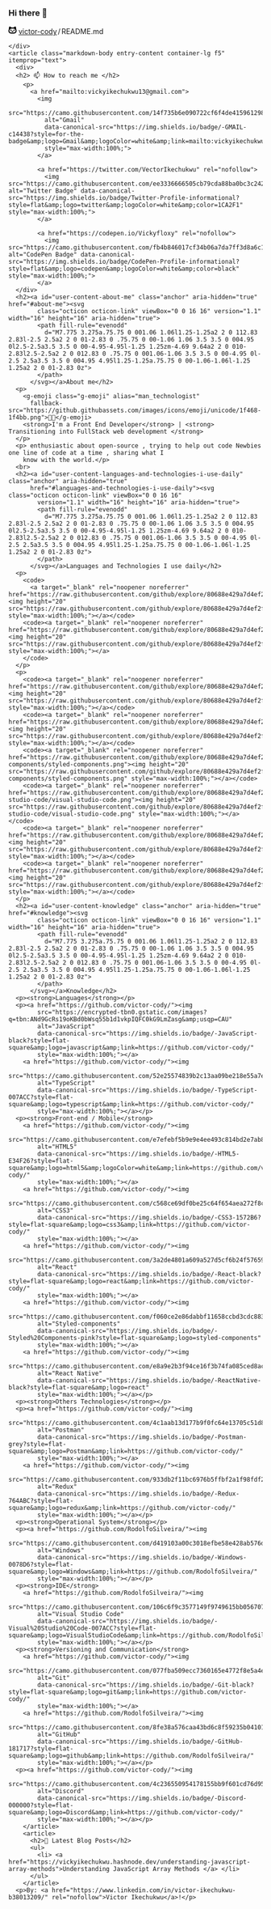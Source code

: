 ### Hi there 👋

<div class="Box mt-4">
  <div class="Box-body p-4">
    <div class="d-flex flex-justify-between">
      <div class="text-mono text-small mb-3">
        <svg class="octicon octicon-octoface" viewBox="0 0 16 16" version="1.1" width="16" height="16"
          aria-hidden="true">
          <path fill-rule="evenodd"
            d="M1.326 1.973a1.2 1.2 0 011.49-.832c.387.112.977.307 1.575.602.586.291 1.243.71 1.7 1.296.022.027.042.056.061.084A13.22 13.22 0 018 3c.67 0 1.289.037 1.861.108l.051-.07c.457-.586 1.114-1.004 1.7-1.295a9.654 9.654 0 011.576-.602 1.2 1.2 0 011.49.832c.14.493.356 1.347.479 2.29.079.604.123 1.28.07 1.936.541.977.773 2.11.773 3.301C16 13 14.5 15 8 15s-8-2-8-5.5c0-1.034.238-2.128.795-3.117-.08-.712-.034-1.46.052-2.12.122-.943.34-1.797.479-2.29zM8 13.065c6 0 6.5-2 6-4.27C13.363 5.905 11.25 5 8 5s-5.363.904-6 3.796c-.5 2.27 0 4.27 6 4.27z">
          </path>
          <path
            d="M4 8a1 1 0 012 0v1a1 1 0 01-2 0V8zm2.078 2.492c-.083-.264.146-.492.422-.492h3c.276 0 .505.228.422.492C9.67 11.304 8.834 12 8 12c-.834 0-1.669-.696-1.922-1.508zM10 8a1 1 0 112 0v1a1 1 0 11-2 0V8z">
          </path>
        </svg>
        <a href="/victor-cody/victor-cody/" class="no-underline Link--primary">victor-cody</a><span
          class="color-text-tertiary d-inline-block" style="padding:0px 2px;">/</span>README<span
          class="color-text-tertiary">.md</span>
      </div>

    </div>
    <article class="markdown-body entry-content container-lg f5" itemprop="text">
      <div>
      <h2> 📫 How to reach me </h2>
        <p>
          <a href="mailto:vickyikechukwu13@gmail.com">
            <img
              src="https://camo.githubusercontent.com/14f735b6e090722cf6f4de41596129878ed8e4ee3f48c6ca530f9189a6f04c7d/68747470733a2f2f696d672e736869656c64732e696f2f62616467652f2d474d41494c2d6331343433383f7374796c653d666f722d7468652d6261646765266c6f676f3d476d61696c266c6f676f436f6c6f723d7768697465266c696e6b3d6d61696c746f3a64656e696c736f6e616c76657373616e746f73303140676d61696c2e636f6d"
              alt="Gmail"
              data-canonical-src="https://img.shields.io/badge/-GMAIL-c14438?style=for-the-badge&amp;logo=Gmail&amp;logoColor=white&amp;link=mailto:vickyikechukwu13@gmail.com"
              style="max-width:100%;">
            </a>

            <a href="https://twitter.com/VectorIkechukwu" rel="nofollow">
              <img src="https://camo.githubusercontent.com/ee3336666505cb79cda88ba0bc3c242d48766cbdecaccc8be480512eb0259a8e/68747470733a2f2f696d672e736869656c64732e696f2f62616467652f547769747465722d50726f66696c652d696e666f726d6174696f6e616c3f7374796c653d666c6174266c6f676f3d74776974746572266c6f676f436f6c6f723d776869746526636f6c6f723d314341324631" alt="Twitter Badge" data-canonical-src="https://img.shields.io/badge/Twitter-Profile-informational?style=flat&amp;logo=twitter&amp;logoColor=white&amp;color=1CA2F1" style="max-width:100%;">
            </a>

            <a href="https://codepen.io/Vickyfloxy" rel="nofollow">
              <img src="https://camo.githubusercontent.com/fb4b846017cf34b06a7da7ff3d8a6c1a4bfe4fcb1adae6c45792a6f47a5f4dad/68747470733a2f2f696d672e736869656c64732e696f2f62616467652f436f646550656e2d50726f66696c652d696e666f726d6174696f6e616c3f7374796c653d666c6174266c6f676f3d636f646570656e266c6f676f436f6c6f723d776869746526636f6c6f723d626c61636b" alt="CodePen Badge" data-canonical-src="https://img.shields.io/badge/CodePen-Profile-informational?style=flat&amp;logo=codepen&amp;logoColor=white&amp;color=black" style="max-width:100%;">
            </a>
      </div>
      <h2><a id="user-content-about-me" class="anchor" aria-hidden="true" href="#about-me"><svg
            class="octicon octicon-link" viewBox="0 0 16 16" version="1.1" width="16" height="16" aria-hidden="true">
            <path fill-rule="evenodd"
              d="M7.775 3.275a.75.75 0 001.06 1.06l1.25-1.25a2 2 0 112.83 2.83l-2.5 2.5a2 2 0 01-2.83 0 .75.75 0 00-1.06 1.06 3.5 3.5 0 004.95 0l2.5-2.5a3.5 3.5 0 00-4.95-4.95l-1.25 1.25zm-4.69 9.64a2 2 0 010-2.83l2.5-2.5a2 2 0 012.83 0 .75.75 0 001.06-1.06 3.5 3.5 0 00-4.95 0l-2.5 2.5a3.5 3.5 0 004.95 4.95l1.25-1.25a.75.75 0 00-1.06-1.06l-1.25 1.25a2 2 0 01-2.83 0z">
            </path>
          </svg></a>About me</h2>
      <p>
        <g-emoji class="g-emoji" alias="man_technologist"
          fallback-src="https://github.githubassets.com/images/icons/emoji/unicode/1f468-1f4bb.png">👨‍💻</g-emoji>
        <strong>I'm a Front End Developer</strong> | <strong> Transitioning into FullStack web development </strong>
      </p>
      <p> enthusiastic about open-source , trying to help out code Newbies one line of code at a time , sharing what I
        know with the world.</p>
      <br>
      <h2><a id="user-content-languages-and-technologies-i-use-daily" class="anchor" aria-hidden="true"
          href="#languages-and-technologies-i-use-daily"><svg class="octicon octicon-link" viewBox="0 0 16 16"
            version="1.1" width="16" height="16" aria-hidden="true">
            <path fill-rule="evenodd"
              d="M7.775 3.275a.75.75 0 001.06 1.06l1.25-1.25a2 2 0 112.83 2.83l-2.5 2.5a2 2 0 01-2.83 0 .75.75 0 00-1.06 1.06 3.5 3.5 0 004.95 0l2.5-2.5a3.5 3.5 0 00-4.95-4.95l-1.25 1.25zm-4.69 9.64a2 2 0 010-2.83l2.5-2.5a2 2 0 012.83 0 .75.75 0 001.06-1.06 3.5 3.5 0 00-4.95 0l-2.5 2.5a3.5 3.5 0 004.95 4.95l1.25-1.25a.75.75 0 00-1.06-1.06l-1.25 1.25a2 2 0 01-2.83 0z">
            </path>
          </svg></a>Languages and Technologies I use daily</h2>
      <p>
        <code>
          <a target="_blank" rel="noopener noreferrer" href="https://raw.githubusercontent.com/github/explore/80688e429a7d4ef2fca1e82350fe8e3517d3494d/topics/javascript/javascript.png"><img height="20" src="https://raw.githubusercontent.com/github/explore/80688e429a7d4ef2fca1e82350fe8e3517d3494d/topics/javascript/javascript.png" style="max-width:100%;"></a></code>
        <code><a target="_blank" rel="noopener noreferrer" href="https://raw.githubusercontent.com/github/explore/80688e429a7d4ef2fca1e82350fe8e3517d3494d/topics/react/react.png"><img height="20" src="https://raw.githubusercontent.com/github/explore/80688e429a7d4ef2fca1e82350fe8e3517d3494d/topics/react/react.png" style="max-width:100%;"></a>
        </code>
      </p>
      <p>
        <code><a target="_blank" rel="noopener noreferrer" href="https://raw.githubusercontent.com/github/explore/80688e429a7d4ef2fca1e82350fe8e3517d3494d/topics/typescript/typescript.png"><img height="20" src="https://raw.githubusercontent.com/github/explore/80688e429a7d4ef2fca1e82350fe8e3517d3494d/topics/typescript/typescript.png" style="max-width:100%;"></a></code>
        <code><a target="_blank" rel="noopener noreferrer" href="https://raw.githubusercontent.com/github/explore/80688e429a7d4ef2fca1e82350fe8e3517d3494d/topics/redux/redux.png"><img height="20" src="https://raw.githubusercontent.com/github/explore/80688e429a7d4ef2fca1e82350fe8e3517d3494d/topics/redux/redux.png" style="max-width:100%;"></a></code>
        <code><a target="_blank" rel="noopener noreferrer" href="https://raw.githubusercontent.com/github/explore/80688e429a7d4ef2fca1e82350fe8e3517d3494d/topics/styled-components/styled-components.png"><img height="20" src="https://raw.githubusercontent.com/github/explore/80688e429a7d4ef2fca1e82350fe8e3517d3494d/topics/styled-components/styled-components.png" style="max-width:100%;"></a></code>
        <code><a target="_blank" rel="noopener noreferrer" href="https://raw.githubusercontent.com/github/explore/80688e429a7d4ef2fca1e82350fe8e3517d3494d/topics/visual-studio-code/visual-studio-code.png"><img height="20" src="https://raw.githubusercontent.com/github/explore/80688e429a7d4ef2fca1e82350fe8e3517d3494d/topics/visual-studio-code/visual-studio-code.png" style="max-width:100%;"></a></code>
        <code><a target="_blank" rel="noopener noreferrer" href="https://raw.githubusercontent.com/github/explore/80688e429a7d4ef2fca1e82350fe8e3517d3494d/topics/html/html.png"><img height="20" src="https://raw.githubusercontent.com/github/explore/80688e429a7d4ef2fca1e82350fe8e3517d3494d/topics/html/html.png" style="max-width:100%;"></a></code>
        <code><a target="_blank" rel="noopener noreferrer" href="https://raw.githubusercontent.com/github/explore/80688e429a7d4ef2fca1e82350fe8e3517d3494d/topics/css/css.png"><img height="20" src="https://raw.githubusercontent.com/github/explore/80688e429a7d4ef2fca1e82350fe8e3517d3494d/topics/css/css.png" style="max-width:100%;"></a></code>
      </p>
      <h2><a id="user-content-knowledge" class="anchor" aria-hidden="true" href="#knowledge"><svg
            class="octicon octicon-link" viewBox="0 0 16 16" version="1.1" width="16" height="16" aria-hidden="true">
            <path fill-rule="evenodd"
              d="M7.775 3.275a.75.75 0 001.06 1.06l1.25-1.25a2 2 0 112.83 2.83l-2.5 2.5a2 2 0 01-2.83 0 .75.75 0 00-1.06 1.06 3.5 3.5 0 004.95 0l2.5-2.5a3.5 3.5 0 00-4.95-4.95l-1.25 1.25zm-4.69 9.64a2 2 0 010-2.83l2.5-2.5a2 2 0 012.83 0 .75.75 0 001.06-1.06 3.5 3.5 0 00-4.95 0l-2.5 2.5a3.5 3.5 0 004.95 4.95l1.25-1.25a.75.75 0 00-1.06-1.06l-1.25 1.25a2 2 0 01-2.83 0z">
            </path>
          </svg></a>Knowledge</h2>
      <p><strong>Languages</strong></p>
      <p><a href="https://github.com/victor-cody/"><img
            src="https://encrypted-tbn0.gstatic.com/images?q=tbn:ANd9GcRs19oKBd0bWsq55b1d1vkpIQFC0kG9LmZasg&amp;usqp=CAU"
            alt="JavaScript"
            data-canonical-src="https://img.shields.io/badge/-JavaScript-black?style=flat-square&amp;logo=javascript&amp;link=https://github.com/victor-cody/"
            style="max-width:100%;"></a>
        <a href="https://github.com/victor-cody/"><img
            src="https://camo.githubusercontent.com/52e25574839b2c13aa09be218e55a7e3cf59be4965ca901e0bf52633b784f4f4/68747470733a2f2f696d672e736869656c64732e696f2f62616467652f2d547970655363726970742d3030374143433f7374796c653d666c61742d737175617265266c6f676f3d74797065736372697074266c696e6b3d68747470733a2f2f6769746875622e636f6d2f64656e69617673612f"
            alt="TypeScript"
            data-canonical-src="https://img.shields.io/badge/-TypeScript-007ACC?style=flat-square&amp;logo=typescript&amp;link=https://github.com/victor-cody/"
            style="max-width:100%;"></a></p>
      <p><strong>Front-end / Mobile</strong>
        <a href="https://github.com/victor-cody/"><img
            src="https://camo.githubusercontent.com/e7efebf5b9e9e4ee493c814bd2e7ab8f510fc6d341998f37b9399f91a378c679/68747470733a2f2f696d672e736869656c64732e696f2f62616467652f2d48544d4c352d4533344632363f7374796c653d666c61742d737175617265266c6f676f3d68746d6c35266c6f676f436f6c6f723d7768697465266c696e6b3d68747470733a2f2f6769746875622e636f6d2f64656e69617673612f"
            alt="HTML5"
            data-canonical-src="https://img.shields.io/badge/-HTML5-E34F26?style=flat-square&amp;logo=html5&amp;logoColor=white&amp;link=https://github.com/victor-cody/"
            style="max-width:100%;"></a>
        <a href="https://github.com/victor-cody/"><img
            src="https://camo.githubusercontent.com/c568ce69df0be25c64f654aea272f8cdb75d555060c5ee5b1f5212dcef4fc650/68747470733a2f2f696d672e736869656c64732e696f2f62616467652f2d435353332d3135373242363f7374796c653d666c61742d737175617265266c6f676f3d63737333266c696e6b3d68747470733a2f2f6769746875622e636f6d2f64656e69617673612f"
            alt="CSS3"
            data-canonical-src="https://img.shields.io/badge/-CSS3-1572B6?style=flat-square&amp;logo=css3&amp;link=https://github.com/victor-cody/"
            style="max-width:100%;"></a>
        <a href="https://github.com/victor-cody/"><img
            src="https://camo.githubusercontent.com/3a2de4801a609a527d5cf6b24f5765951a710dafbb1db895090e82874d3b9a7b/68747470733a2f2f696d672e736869656c64732e696f2f62616467652f2d52656163742d626c61636b3f7374796c653d666c61742d737175617265266c6f676f3d7265616374266c696e6b3d68747470733a2f2f6769746875622e636f6d2f64656e69617673612f"
            alt="React"
            data-canonical-src="https://img.shields.io/badge/-React-black?style=flat-square&amp;logo=react&amp;link=https://github.com/victor-cody/"
            style="max-width:100%;"></a>
        <a href="https://github.com/victor-cody/"><img
            src="https://camo.githubusercontent.com/f060ce2e86dabbf11658ccbd3cdc8831b0fab22f7bb3bb5bc64a5fbf1afa27c0/68747470733a2f2f696d672e736869656c64732e696f2f62616467652f2d5374796c6564253230436f6d706f6e656e74732d70696e6b3f7374796c653d666c61742d737175617265266c6f676f3d7374796c65642d636f6d706f6e656e7473"
            alt="Styled-components"
            data-canonical-src="https://img.shields.io/badge/-Styled%20Components-pink?style=flat-square&amp;logo=styled-components"
            style="max-width:100%;"></a>
        <a href="https://github.com/victor-cody/"><img
            src="https://camo.githubusercontent.com/e8a9e2b3f94ce16f3b74fa085ced8aca4a0c64a0a34cac7ac7fe86fa93934b77/68747470733a2f2f696d672e736869656c64732e696f2f62616467652f2d52656163744e61746976652d626c61636b3f7374796c653d666c61742d737175617265266c6f676f3d7265616374"
            alt="React Native"
            data-canonical-src="https://img.shields.io/badge/-ReactNative-black?style=flat-square&amp;logo=react"
            style="max-width:100%;"></a></p>
      <p><strong>Others Technologies</strong></p>
      <p><a href="https://github.com/victor-cody/"><img
            src="https://camo.githubusercontent.com/4c1aab13d177b9f0fc64e13705c51d8de4779e04e0902e24513301b21d4d6f83/68747470733a2f2f696d672e736869656c64732e696f2f62616467652f2d506f73746d616e2d677265793f7374796c653d666c61742d737175617265266c6f676f3d506f73746d616e266c696e6b3d68747470733a2f2f6769746875622e636f6d2f64656e69617673612f"
            alt="Postman"
            data-canonical-src="https://img.shields.io/badge/-Postman-grey?style=flat-square&amp;logo=Postman&amp;link=https://github.com/victor-cody/"
            style="max-width:100%;"></a>
        <a href="https://github.com/victor-cody/"><img
            src="https://camo.githubusercontent.com/933db2f11bc6976b5ffbf2a1f98fdf2283f231083621a193c49a0ccae6ae68a5/68747470733a2f2f696d672e736869656c64732e696f2f62616467652f2d52656475782d3736344142433f7374796c653d666c61742d737175617265266c6f676f3d7265647578266c696e6b3d68747470733a2f2f6769746875622e636f6d2f64656e69617673612f"
            alt="Redux"
            data-canonical-src="https://img.shields.io/badge/-Redux-764ABC?style=flat-square&amp;logo=redux&amp;link=https://github.com/victor-cody/"
            style="max-width:100%;"></a></p>
      <p><strong>Operational System</strong></p>
      <p><a href="https://github.com/RodolfoSilveira/"><img
            src="https://camo.githubusercontent.com/d419103a00c3018efbe58e428ab576d23a11637b13ac53365c28601d12971c02/68747470733a2f2f696d672e736869656c64732e696f2f62616467652f2d57696e646f77732d3030373844363f7374796c653d666c61742d737175617265266c6f676f3d57696e646f7773266c696e6b3d68747470733a2f2f6769746875622e636f6d2f526f646f6c666f53696c76656972612f"
            alt="Windows"
            data-canonical-src="https://img.shields.io/badge/-Windows-0078D6?style=flat-square&amp;logo=Windows&amp;link=https://github.com/RodolfoSilveira/"
            style="max-width:100%;"></a></p>
      <p><strong>IDE</strong>
        <a href="https://github.com/RodolfoSilveira/"><img
            src="https://camo.githubusercontent.com/106c6f9c3577149f9749615bb056707204e500c5941747289f64c9a310347581/68747470733a2f2f696d672e736869656c64732e696f2f62616467652f2d56697375616c25323053747564696f253230436f64652d3030374143433f7374796c653d666c61742d737175617265266c6f676f3d56697375616c53747564696f436f6465266c696e6b3d68747470733a2f2f6769746875622e636f6d2f526f646f6c666f53696c76656972612f"
            alt="Visual Studio Code"
            data-canonical-src="https://img.shields.io/badge/-Visual%20Studio%20Code-007ACC?style=flat-square&amp;logo=VisualStudioCode&amp;link=https://github.com/RodolfoSilveira/"
            style="max-width:100%;"></a></p>
      <p><strong>Versioning and Communication</strong>
        <a href="https://github.com/victor-cody/"><img
            src="https://camo.githubusercontent.com/077fba509ecc7360165e4772f8e5a4eade80942669a8016367f1bd556a6340e5/68747470733a2f2f696d672e736869656c64732e696f2f62616467652f2d4769742d626c61636b3f7374796c653d666c61742d737175617265266c6f676f3d676974266c696e6b3d68747470733a2f2f6769746875622e636f6d2f64656e69617673612f"
            alt="Git"
            data-canonical-src="https://img.shields.io/badge/-Git-black?style=flat-square&amp;logo=git&amp;link=https://github.com/victor-cody/"
            style="max-width:100%;"></a>
        <a href="https://github.com/RodolfoSilveira/"><img
            src="https://camo.githubusercontent.com/8fe38a576caa43bd6c8f59235b04101d4a642496218622c06961f5baa78372fc/68747470733a2f2f696d672e736869656c64732e696f2f62616467652f2d4769744875622d3138313731373f7374796c653d666c61742d737175617265266c6f676f3d676974687562266c696e6b3d68747470733a2f2f6769746875622e636f6d2f526f646f6c666f53696c76656972612f"
            alt="GitHub"
            data-canonical-src="https://img.shields.io/badge/-GitHub-181717?style=flat-square&amp;logo=github&amp;link=https://github.com/RodolfoSilveira/"
            style="max-width:100%;"></a></p>
      <p><a href="https://github.com/victor-cody/"><img
            src="https://camo.githubusercontent.com/4c236550954178155bb9f601cd76d9531b916b86aa53d1452d6cfd4f14f3b4fb/68747470733a2f2f696d672e736869656c64732e696f2f62616467652f2d446973636f72642d3030303030303f7374796c653d666c61742d737175617265266c6f676f3d446973636f7264266c696e6b3d68747470733a2f2f6769746875622e636f6d2f64656e69617673612f"
            alt="Discord"
            data-canonical-src="https://img.shields.io/badge/-Discord-000000?style=flat-square&amp;logo=Discord&amp;link=https://github.com/victor-cody/"
            style="max-width:100%;"></a></p>
        </article>
        <article>
          <h2>📝 Latest Blog Posts</h2>
          <ul>
            <li> <a href="https://vickyikechukwu.hashnode.dev/understanding-javascript-array-methods">Understanding JavaScript Array Methods </a> </li>
          </ul>
        </article>
      <p>By: <a href="https://www.linkedin.com/in/victor-ikechukwu-b38013209/" rel="nofollow">Victor Ikechukwu</a>!</p>
    
  </div>
</div>




<!--
**victor-cody/victor-cody** is a ✨ _special_ ✨ repository because its `README.md` (this file) appears on your GitHub profile.

Here are some ideas to get you started:

- 🔭 I’m currently working on ...
- 🌱 I’m currently learning ...
- 👯 I’m looking to collaborate on ...
- 🤔 I’m looking for help with ...
- 💬 Ask me about ...
- 📫 How to reach me: ...
- 😄 Pronouns: ...
- ⚡ Fun fact: ...
-->
